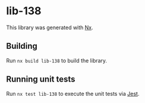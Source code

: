 # lib-138

This library was generated with [Nx](https://nx.dev).

## Building

Run `nx build lib-138` to build the library.

## Running unit tests

Run `nx test lib-138` to execute the unit tests via [Jest](https://jestjs.io).
